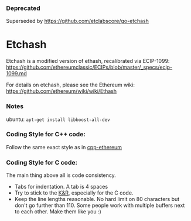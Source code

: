 ### Deprecated

Superseded by https://github.com/etclabscore/go-etchash

# Etchash

Etchash is a modified version of ethash, recalibrated via ECIP-1099:
https://github.com/ethereumclassic/ECIPs/blob/master/_specs/ecip-1099.md

For details on etchash, please see the Ethereum wiki:
https://github.com/ethereum/wiki/wiki/Ethash

### Notes

ubuntu:
`apt-get install libboost-all-dev`

### Coding Style for C++ code:

Follow the same exact style as in [cpp-ethereum](https://github.com/ethereum/aleth/blob/master/CODING_STYLE.md)

### Coding Style for C code:

The main thing above all is code consistency.

- Tabs for indentation. A tab is 4 spaces
- Try to stick to the [K&R](http://en.wikipedia.org/wiki/Indent_style#K.26R_style),
  especially for the C code.
- Keep the line lengths reasonable. No hard limit on 80 characters but don't go further
  than 110. Some people work with multiple buffers next to each other.
  Make them like you :)
